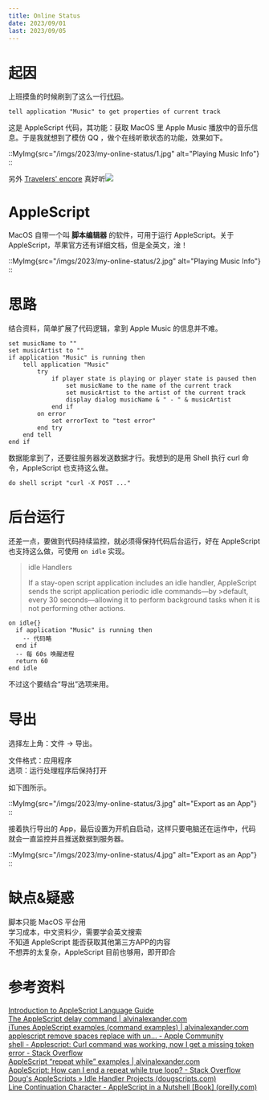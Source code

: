 ```yaml
---
title: Online Status
date: 2023/09/01
last: 2023/09/05
---
```


# 起因

上班摸鱼的时候刷到了这么一行[代码](https://apple.stackexchange.com/questions/406941/applescript-and-music)。

`tell application "Music" to get properties of current track`

这是 AppleScript 代码，其功能：获取 MacOS 里 Apple Music 播放中的音乐信息。于是我就想到了模仿 QQ ，做个在线听歌状态的功能，效果如下。

::MyImg{src="/imgs/2023/my-online-status/1.jpg" alt="Playing Music Info"}
::

另外 [Travelers' encore](https://www.bilibili.com/video/BV1Eh411J7Us?vd_source=0e62add6e473b5930bb615aa8cf1d2ba) 真好听![](/emoji/kx.webp)

# AppleScript

MacOS 自带一个叫 **脚本编辑器** 的软件，可用于运行 AppleScript。关于 AppleScript，苹果官方还有详细文档，但是全英文，淦！

::MyImg{src="/imgs/2023/my-online-status/2.jpg" alt="Playing Music Info"}
::

# 思路

结合资料，简单扩展了代码逻辑，拿到 Apple Music 的信息并不难。

```
set musicName to ""
set musicArtist to ""
if application "Music" is running then
	tell application "Music"
		try
			if player state is playing or player state is paused then
				set musicName to the name of the current track
				set musicArtist to the artist of the current track
				display dialog musicName & " - " & musicArtist
			end if
		on error
			set errorText to "test error"
		end try
	end tell
end if
```

数据能拿到了，还要往服务器发送数据才行。我想到的是用 Shell 执行 curl 命令，AppleScript 也支持这么做。

```
do shell script "curl -X POST ..."
```

# 后台运行

还差一点，要做到代码持续监控，就必须得保持代码后台运行，好在 AppleScript 也支持这么做，可使用 `on idle` 实现。

>idle Handlers
>
>If a stay-open script application includes an idle handler, AppleScript sends the script application periodic idle commands—by >default, every 30 seconds—allowing it to perform background tasks when it is not performing other actions.

```
on idle{}
  if application "Music" is running then
    -- 代码略
  end if
  -- 每 60s 唤醒进程
  return 60
end idle
```

不过这个要结合“导出”选项来用。

# 导出

选择左上角：文件 -> 导出。
  
文件格式：应用程序  
选项：运行处理程序后保持打开

如下图所示。

::MyImg{src="/imgs/2023/my-online-status/3.jpg" alt="Export as an App"}
::

接着执行导出的 App，最后设置为开机自启动，这样只要电脑还在运作中，代码就会一直监控并且推送数据到服务器。

::MyImg{src="/imgs/2023/my-online-status/4.jpg" alt="Export as an App"}
::


# 缺点&疑惑

脚本只能 MacOS 平台用  
学习成本，中文资料少，需要学会英文搜索  
不知道 AppleScript 能否获取其他第三方APP的内容  
不想弄的太复杂，AppleScript 目前也够用，即开即合

# 参考资料

[Introduction to AppleScript Language Guide](https://developer.apple.com/library/archive/documentation/AppleScript/Conceptual/AppleScriptLangGuide/introduction/ASLR_intro.html)  
[The AppleScript delay command | alvinalexander.com](https://alvinalexander.com/blog/post/mac-os-x/applescript-delay-command/)  
[iTunes AppleScript examples (command examples) | alvinalexander.com](https://alvinalexander.com/apple/itunes-applescript-examples-scripts-mac-reference/)  
[applescript remove spaces replace with un… - Apple Community](https://discussions.apple.com/thread/7551872)  
[shell - Applescript: Curl command was working, now I get a missing token error - Stack Overflow](https://stackoverflow.com/questions/76036963/applescript-curl-command-was-working-now-i-get-a-missing-token-error)  
[AppleScript “repeat while” examples | alvinalexander.com](https://alvinalexander.com/blog/post/mac-os-x/applescript-repeat-while-syntax/)  
[AppleScript: How can I end a repeat while true loop? - Stack Overflow](https://stackoverflow.com/questions/74188849/applescript-how-can-i-end-a-repeat-while-true-loop)  
[Doug's AppleScripts » Idle Handler Projects (dougscripts.com)](https://dougscripts.com/itunes/itinfo/idle00.php)  
[Line Continuation Character - AppleScript in a Nutshell [Book] (oreilly.com)](https://www.oreilly.com/library/view/applescript-in-a/1565928415/ch01s06s03.html)